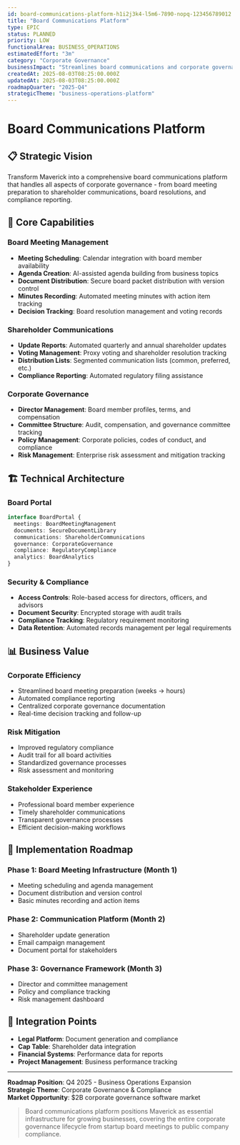 ```yaml
---
id: board-communications-platform-h1i2j3k4-l5m6-7890-nopq-123456789012
title: "Board Communications Platform"
type: EPIC
status: PLANNED
priority: LOW
functionalArea: BUSINESS_OPERATIONS
estimatedEffort: "3m"
category: "Corporate Governance"
businessImpact: "Streamlines board communications and corporate governance processes"
createdAt: 2025-08-03T08:25:00.000Z
updatedAt: 2025-08-03T08:25:00.000Z
roadmapQuarter: "2025-Q4"
strategicTheme: "business-operations-platform"
---
```


# Board Communications Platform

## 📋 Strategic Vision

Transform Maverick into a comprehensive board communications platform that handles all aspects of corporate governance - from board meeting preparation to shareholder communications, board resolutions, and compliance reporting.

## 🎯 Core Capabilities

### Board Meeting Management
- **Meeting Scheduling**: Calendar integration with board member availability
- **Agenda Creation**: AI-assisted agenda building from business topics
- **Document Distribution**: Secure board packet distribution with version control
- **Minutes Recording**: Automated meeting minutes with action item tracking
- **Decision Tracking**: Board resolution management and voting records

### Shareholder Communications
- **Update Reports**: Automated quarterly and annual shareholder updates
- **Voting Management**: Proxy voting and shareholder resolution tracking
- **Distribution Lists**: Segmented communication lists (common, preferred, etc.)
- **Compliance Reporting**: Automated regulatory filing assistance

### Corporate Governance
- **Director Management**: Board member profiles, terms, and compensation
- **Committee Structure**: Audit, compensation, and governance committee tracking
- **Policy Management**: Corporate policies, codes of conduct, and compliance
- **Risk Management**: Enterprise risk assessment and mitigation tracking

## 🏗️ Technical Architecture

### Board Portal
```typescript
interface BoardPortal {
  meetings: BoardMeetingManagement
  documents: SecureDocumentLibrary
  communications: ShareholderCommunications
  governance: CorporateGovernance
  compliance: RegulatoryCompliance
  analytics: BoardAnalytics
}
```

### Security & Compliance
- **Access Controls**: Role-based access for directors, officers, and advisors
- **Document Security**: Encrypted storage with audit trails
- **Compliance Tracking**: Regulatory requirement monitoring
- **Data Retention**: Automated records management per legal requirements

## 📊 Business Value

### Corporate Efficiency
- Streamlined board meeting preparation (weeks → hours)
- Automated compliance reporting
- Centralized corporate governance documentation
- Real-time decision tracking and follow-up

### Risk Mitigation
- Improved regulatory compliance
- Audit trail for all board activities
- Standardized governance processes
- Risk assessment and monitoring

### Stakeholder Experience
- Professional board member experience
- Timely shareholder communications
- Transparent governance processes
- Efficient decision-making workflows

## 🚀 Implementation Roadmap

### Phase 1: Board Meeting Infrastructure (Month 1)
- Meeting scheduling and agenda management
- Document distribution and version control
- Basic minutes recording and action items

### Phase 2: Communication Platform (Month 2)
- Shareholder update generation
- Email campaign management
- Document portal for stakeholders

### Phase 3: Governance Framework (Month 3)
- Director and committee management
- Policy and compliance tracking
- Risk management dashboard

## 🔗 Integration Points
- **Legal Platform**: Document generation and compliance
- **Cap Table**: Shareholder data integration
- **Financial Systems**: Performance data for reports
- **Project Management**: Business performance tracking

---

**Roadmap Position**: Q4 2025 - Business Operations Expansion  
**Strategic Theme**: Corporate Governance & Compliance  
**Market Opportunity**: $2B corporate governance software market  

> Board communications platform positions Maverick as essential infrastructure for growing businesses, covering the entire corporate governance lifecycle from startup board meetings to public company compliance.